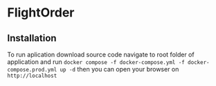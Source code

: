 # FlightOrder

## Installation
To run aplication download source code navigate to root folder of application and run
`docker compose -f docker-compose.yml -f docker-compose.prod.yml up -d`
then you can open your browser on `http://localhost`
